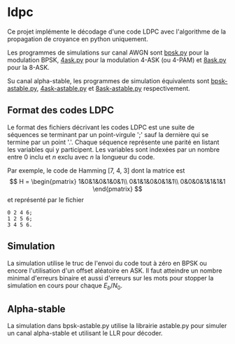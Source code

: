 # ldpc

Ce projet implémente le décodage d'une code LDPC avec
l'algorithme de la propagation de croyance en python
uniquement.

Les programmes de simulations sur canal AWGN sont
[bpsk.py](./src/bpsk.py) pour la modulation BPSK,
[4ask.py](./src/4ask.py) pour la modulation 4-ASK (ou 4-PAM)
et [8ask.py](./src/8ask.py) pour la 8-ASK.

Su canal alpha-stable, les programmes de simulation
équivalents sont [bpsk-astable.py](./src/bpsk-astable.py),
[4ask-astable.py](./src/4ask-astable.py) et
[8ask-astable.py](./src/8ask-astable.py) respectivement.

## Format des codes LDPC

Le format des fichiers décrivant les codes LDPC est une
suite de séquences se terminant par un point-virgule ';'
sauf la dernière qui se termine par un point '.'. Chaque
séquence représente une parité en listant les variables qui
y participent. Les variables sont indexées par un nombre
entre 0 inclu et $n$ exclu avec $n$ la longueur du code.

Par exemple, le code de Hamming [7, 4, 3] dont la matrice
est $$
    H = \begin{pmatrix}
        1&0&1&0&1&0&1\\
        0&1&1&0&0&1&1\\
        0&0&0&1&1&1&1
        \end{pmatrix} $$
et représenté par le fichier
```
0 2 4 6;
1 2 5 6;
3 4 5 6.
```

## Simulation

La simulation utilise le truc de l'envoi du code tout à zéro
en BPSK ou encore l'utilisation d'un offset aléatoire en
ASK. Il faut atteindre un nombre minimal d'erreurs binaire
et aussi d'erreurs sur les mots pour stopper la simulation
en cours pour chaque $E_b/N_0$.

## Alpha-stable

La simulation dans bpsk-astable.py utilise la librairie
astable.py pour simuler un canal alpha-stable et utilisant
le LLR pour décoder.
